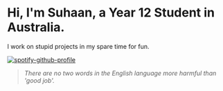 # Hi, I'm Suhaan, a Year 12 Student in Australia.
I work on stupid projects in my spare time for fun.

[![spotify-github-profile](https://spotify-github-profile.vercel.app/api/view?uid=4if82kd6zqdtpnh2s7g97sf73&cover_image=true&theme=novatorem&show_offline=true&background_color=121113&interchange=true&bar_color=7452ad&bar_color_cover=true)](https://github.com/kittinan/spotify-github-profile)

> *There are no two words in the English language more harmful than 'good job'.*

